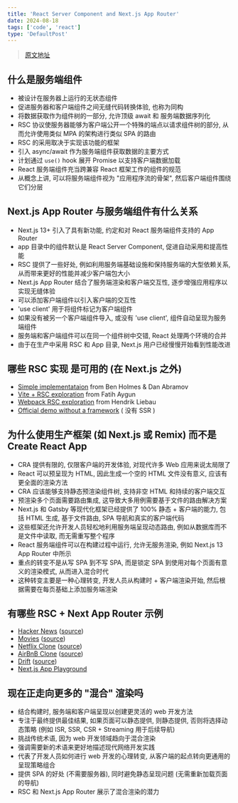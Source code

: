 ```yaml
---
title: 'React Server Component and Next.js App Router'
date: 2024-08-18
tags: ['code', 'react']
type: 'DefaultPost'
---
```


> [原文地址](https://addyosmani.com/blog/react-server-components-app-router/)

## 什么是服务端组件

* 被设计在服务器上运行的无状态组件
* 促进服务器和客户端组件之间无缝代码转换体验, 也称为同构
* 将数据获取作为组件树的一部分, 允许顶级 await 和 服务端数据序列化
* RSC 协议使服务器能够为客户端公开一个特殊的端点以请求组件树的部分, 从而允许使用类似 MPA 的架构进行类似 SPA 的路由
* RSC 的采用取决于实现该功能的框架
* 引入 async/await 作为服务端组件获取数据的主要方式
* 计划通过 `use()` hook 展开 Promise 以支持客户端数据加载
* React 服务端组件充当跨兼容 React 框架工作的组件的规范
* 从概念上讲, 可以将服务端组件视为 "应用程序流的骨架", 然后客户端组件围绕它们分层

## Next.js App Router 与服务端组件有什么关系

* Next.js 13+ 引入了具有新功能, 约定和对 React 服务端组件支持的 App Router
* app 目录中的组件默认是 React Server Component, 促进自动采用和提高性能
* RSC 提供了一些好处, 例如利用服务端基础设施和保持服务端的大型依赖关系, 从而带来更好的性能并减少客户端包大小
* Next.js App Router 结合了服务端渲染和客户端交互性, 逐步增强应用程序以实现无缝体验
* 可以添加客户端组件以引入客户端的交互性
* 'use client' 用于将组件标记为客户端组件
* 如果没有被另一个客户端组件导入, 或没有 'use client', 组件自动呈现为服务端组件
* 服务端和客户端组件可以在同一个组件树中交错, React 处理两个环境的合并
* 由于在生产中采用 RSC 和 App 目录, Next.js 用户已经慢慢开始看到性能改进

## 哪些 RSC 实现 是可用的 (在 Next.js 之外)

* [Simple implementataion](https://github.com/bholmesdev/simple-rsc) from Ben Holmes & Dan Abramov
* [Vite + RSC exploration](https://github.com/cyco130/vite-rsc) from Fatih Aygun
* [Webpack RSC exploration](https://github.com/unstubbable/mfng/tree/main/packages/webpack-rsc) from Hendrik Liebau
* [Official demo without a framework](https://github.com/reactjs/server-components-demo) ( 没有 SSR )

## 为什么使用生产框架 (如 Next.js 或 Remix) 而不是 Create React App

* CRA 提供有限的, 仅限客户端的开发体验, 对现代许多 Web 应用来说太局限了
* React 可以预呈现为 HTML, 因此生成一个空的 HTML 文件没有意义, 应该有更全面的渲染方法
* CRA 应该能够支持静态预渲染组件树, 支持非空 HTML 和持续的客户端交互
* 预渲染多个页面需要路由集成, 这导致大多用例需要基于文件的路由解决方案
* Next.js 和 Gatsby 等现代化框架已经提供了 100% 静态 + 客户端的能力, 包括 HTML 生成, 基于文件路由, SPA 导航和真实的客户端代码
* 这些框架还允许开发人员轻松地利用服务端呈现动态路由, 例如从数据库而不是文件中读取, 而无需重写整个程序
* React 服务端组件可以在构建过程中运行, 允许无服务渲染, 例如 Next.js 13 App Router 中所示
* 重点的转变不是从写 SPA 到不写 SPA, 而是锁定 SPA 到使用对每个页面有意义的渲染模式, 从而进入混合时代
* 这种转变主要是一种心理转变, 开发人员从构建时 + 客户端渲染开始, 然后根据需要在每页基础上添加服务端渲染

## 有哪些 RSC + Next App Router 示例

* [Hacker News](https://next-rsc-hn.vercel.app/) ([source](https://github.com/vercel/next-react-server-components))
* [Movies](https://next-movie.transitivebullsh.it/) ([source](https://github.com/transitive-bullshit/next-movie))
* [Netflix Clone](https://netflx-web.vercel.app/) ([source](https://github.com/sadmann7/netflx-web))
* [AirBnB Clone](https://abproject-sclone.vercel.app/) ([source](https://github.com/SashenJayathilaka/Airbnb-Build))
* [Drift](https://drift.lol/) ([source](https://github.com/MaxLeiter/Drift))
* [Next.js App Playground](https://vercel.com/templates/next.js/app-directory)

## 现在正走向更多的 "混合" 渲染吗

* 结合构建时, 服务端和客户端呈现以创建更灵活的 web 开发方法
* 专注于最终提供最佳结果, 如果页面可以静态提供, 则静态提供, 否则将选择动态策略 (例如 ISR, SSR, CSR + Streaming 用于后续导航)
* 挑战传统术语, 因为 web 开发领域趋向于混合渲染
* 强调需要新的术语来更好地描述现代网络开发实践
* 代表了开发人员如何进行 web 开发的心理转变, 从客户端的起点转向更通用的呈现策略组合
* 提供 SPA 的好处 (不需要服务器), 同时避免静态呈现问题 (无需重新加载页面的导航)
* RSC 和 Next.js App Router 展示了混合渲染的潜力
